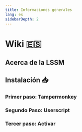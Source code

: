 ```yaml
---
title: Informaciones generales
lang: es
sidebarDepth: 2
---
```


# Wiki :es: <Badge text="LSSM Stable 3.3.7"/>

## Acerca de la LSSM

## Instalación :inbox_tray:

### Primer paso: Tampermonkey

### Segundo Paso: Userscript

### Tercer paso: Activar

